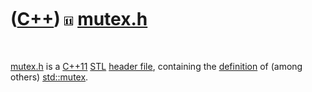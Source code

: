 



 

 

 

 

 

([C++](Cpp.htm)) ![C++11](PicCpp11.png) [mutex.h](CppMutexH.htm)
================================================================

 

[mutex.h](CppMutexH.htm) is a [C++11](Cpp11.htm) [STL](CppStl.htm)
[header file](CppHeaderFile.htm), containing the
[definition](CppDefinition.htm) of (among others)
[std::mutex](CppMutex.htm).

 

 

 

 

 





 



